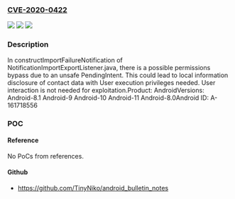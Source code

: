 ### [CVE-2020-0422](https://cve.mitre.org/cgi-bin/cvename.cgi?name=CVE-2020-0422)
![](https://img.shields.io/static/v1?label=Product&message=Android&color=blue)
![](https://img.shields.io/static/v1?label=Version&message=n%2Fa&color=blue)
![](https://img.shields.io/static/v1?label=Vulnerability&message=Information%20disclosure&color=brighgreen)

### Description

In constructImportFailureNotification of NotificationImportExportListener.java, there is a possible permissions bypass due to an unsafe PendingIntent. This could lead to local information disclosure of contact data with User execution privileges needed. User interaction is not needed for exploitation.Product: AndroidVersions: Android-8.1 Android-9 Android-10 Android-11 Android-8.0Android ID: A-161718556

### POC

#### Reference
No PoCs from references.

#### Github
- https://github.com/TinyNiko/android_bulletin_notes

